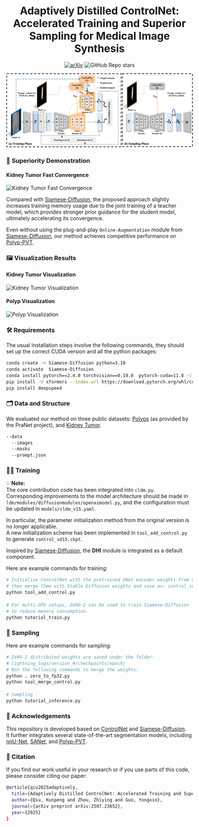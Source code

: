 <div align="center">
<h1>Adaptively Distilled ControlNet: Accelerated Training and Superior Sampling for Medical Image Synthesis</h1>

[![arXiv](https://img.shields.io/badge/arXiv-<2507.23652>-<COLOR>.svg)](https://arxiv.org/pdf/2507.23652)
![GitHub Repo stars](https://img.shields.io/github/stars/Qiukunpeng/ADC?style=social)

</div>

<div align="center">
<img src="images/figure1.png", width="1000">
</div>

### 🚀 **Superiority Demonstration**

#### Kidney Tumor Fast Convergence
![Kidney Tumor Fast Convergence](images/figure2.png)

Compared with [Siamese-Diffusion](https://github.com/Qiukunpeng/Siamese-Diffusion), the proposed approach slightly increases training memory usage due to the joint training of a teacher model, which provides stronger prior guidance for the student model, ultimately accelerating its convergence.  

Even without using the plug-and-play `Online-Augmentation` module from [Siamese-Diffusion](https://github.com/Qiukunpeng/Siamese-Diffusion), our method achieves competitive performance on [Polyp-PVT](https://github.com/DengPingFan/Polyp-PVT).

### 🖼️ Visualization Results

#### Kidney Tumor Visualization
![Kidney Tumor Visualization](images/figure3.png)

#### Polyp Visualization
![Polyp Visualization](images/figure4.png)

### 🛠️ Requirements
The usual installation steps involve the following commands, they should set up the correct CUDA version and all the python packages:
```bash
conda create -n Siamese-Diffusion python=3.10
conda activate  Siamese-Diffusion
conda install pytorch==2.4.0 torchvision==0.19.0  pytorch-cuda=11.8 -c pytorch -c nvidia
pip install -U xformers --index-url https://download.pytorch.org/whl/cu118
pip install deepspeed
```

### 🗂️ Data and Structure
We evaluated our method on three public datasets: [Polyps](https://github.com/DengPingFan/PraNet) (as provided by the PraNet project), and [Kidney Tumor](https://github.com/neheller/kits19/).
```bash
--data
  --images
  --masks
  --prompt.json
```

### 🏋️‍♂️ Training

💡 **Note:**  
The core contribution code has been integrated into `cldm.py`.  
Corresponding improvements to the model architecture should be made in `ldm/modules/diffusionmodules/openaimodel.py`, and the configuration must be updated in `models/cldm_v15.yaml`.  

In particular, the parameter initialization method from the original version is no longer applicable.  
A new initialization scheme has been implemented in `tool_add_control.py` to generate `control_sd15.ckpt`.  

Inspired by [Siamese-Diffusion](https://github.com/Qiukunpeng/Siamese-Diffusion), the **DHI** module is integrated as a default component.

Here are example commands for training:
```bash
# Initialize ControlNet with the pretrained UNet encoder weights from Stable Diffusion,  
# then merge them with Stable Diffusion weights and save as: control_sd15.ckpt  
python tool_add_control.py

# For multi-GPU setups, ZeRO-2 can be used to train Siamese-Diffusion  
# to reduce memory consumption.  
python tutorial_train.py
```

### 🎨 Sampling
Here are example commands for sampling:
```bash
# ZeRO-2 distributed weights are saved under the folder:  
# lightning_logs/version_#/checkpoints/epoch/  
# Run the following commands to merge the weights:  
python . zero_to_fp32.py  
python tool_merge_control.py

# Sampling
python tutorial_inference.py
```

### 📣 Acknowledgements
This repository is developed based on [ControlNet](https://github.com/lllyasviel/ControlNet) and [Siamese-Diffusion](https://github.com/Qiukunpeng/Siamese-Diffusion).  
It further integrates several state-of-the-art segmentation models, including [nnU-Net](https://github.com/MIC-DKFZ/nnUNet), [SANet](https://github.com/weijun-arc/SANet), and [Polyp-PVT](https://github.com/DengPingFan/Polyp-PVT).

### 📖 Citation
If you find our work useful in your research or if you use parts of this code, please consider citing our paper:
```bash
@article{qiu2025adaptively,
  title={Adaptively Distilled ControlNet: Accelerated Training and Superior Sampling for Medical Image Synthesis},
  author={Qiu, Kunpeng and Zhou, Zhiying and Guo, Yongxin},
  journal={arXiv preprint arXiv:2507.23652},
  year={2025}
}
```

